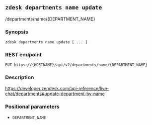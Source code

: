 ## `zdesk departments name update`

/departments/name/{DEPARTMENT_NAME}

### Synopsis

    zdesk departments name update [ ... ]

### REST endpoint

    PUT https://{HOSTNAME}/api/v2/departments/name/{DEPARTMENT_NAME}

### Description

https://developer.zendesk.com/api-reference/live-chat/departments#update-department-by-name

### Positional parameters

* `DEPARTMENT_NAME`


